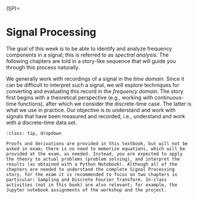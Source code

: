 (SP)=
# Signal Processing

The goal of this week is to be able to identify and analyze frequency components in a signal; this is referred to as _spectral analysis._ The following chapters are told in a story-like sequence that will guide you through this process naturally.

We generally work with recordings of a signal in the _time domain._ Since it can be difficult to interpret such a signal, we will explore techniques for converting and evaluating this record in the _frequency domain._ The story first begins with a theoretical perspective (e.g., working with continuous-time functions), after which we consider the discrete-time case. The latter is what we use in practice. Our objective is to understand and work with signals that have been measured and recorded, i.e., understand and work with a discrete-time data set.

```{admonition} MUDE Exam Information
:class: tip, dropdown

Proofs and derivations are provided in this textbook, but will not be asked in exam; there is no need to memorize equations, which will be provided at the exam, as needed. Instead, you are expected to apply the theory to actual problems (problem solving), and interpret the results (as obtained with a Python Notebook). Although all of the chapters are needed to understand the complete Signal Processing story, for the exam it is recommended to focus on two chapters in particular: Sampling and Discrete Fourier Transform. In-class activities (not in this book) are also relevant; for example, the Jupyter notebook assignments of the workshop and the project.
```